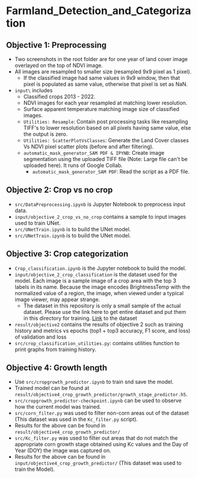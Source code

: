 # Farmland_Detection_and_Categorization
## Objective 1: Preprocessing
- Two screenshots in the root folder are for one year of land cover image overlayed on the top of NDVI image. 
- All images are resampled to smaller size (resampled 9x9 pixel as 1 pixel).
    - If the classified image had same values in 9x9 window, then that pixel is populated as same value, otherwise that pixel is set as NaN.
- `input\` includes
    - Classified crops 2013 - 2022.
    - NDVI images for each year resampled at matching lower resolution.
    - Surface apparent temperature matching image size of classified images.
    - `Utilities: Resample`: Contain post processing tasks like resampling TIFF's to lower resolution based on all pixels having same value, else the output is zero.
    - `Utilities: ScatterPlotVsClasses`: Generate the Land Cover classes Vs NDVI pixel scatter plots (before and after filtering).
    - `automatic_mask_generator_SAM PDF & IPYNB`: Create image segmentation using the uploaded TIFF file (Note: Large file can't be uploaded here). It runs of Google Collab.
        - `automatic_mask_generator_SAM PDF`: Read the script as a PDF file.
## Objective 2: Crop vs no crop
- `src/DataPreprocessing.ipynb` is Jupyter Notebook to preprocess input data.
- `input/objective_2_crop_vs_no_crop` contains a sample to input images used to train UNet.
- `src/UNetTrain.ipynb` is to build the UNet model.
- `src/UNetTrain.ipynb` is to build the UNet model.
## Objective 3: Crop categorization
- `Crop_classification.ipynb` is the Jupyter notebook to build the model. 
- `input/objective_2_crop_classification` is the dataset used for the model. Each image is a sample image of a crop area with the top 3 labels in its name. Because the image encodes BrightnessTemp with the normalized value of a region, the image, when viewed under a typical image viewer, may appear strange. 
    + The dataset in this repository is only a small sample of the actual dataset. Please use the link here to get entire dataset and put them in this directory for training. [Link](https://uofnelincoln-my.sharepoint.com/:u:/g/personal/qnguyen16_unl_edu/EeP1VMgU0HxGh4ea2xB7PJoB0zz_piamE_PjgyJoFSaCGQ?e=MFb3jO) to the dataset 
- `result/objective2` contains the results of objective 2 such as training history and metrics vs epochs (top1 + top3 accuracy, F1 score, and loss) of validation and loss 
- `src/crop_classification_utilities.py`: contains utilities function to print graphs from training history.
## Objective 4: Growth length
- Use `src/cropgrowth_predictor.ipynb` to train snd save the model.
- Trained model can be found at `result/objective4_crop_growth_predictor/growth_stage_predictor.h5`.
- `src/cropgrowth_predictor-checkpoint.ipynb` can be used to observe how the current model was trained.
- `src/corn_filter.py` was used to filter non-corn areas out of the dataset (This dataset was used in the `Kc_filter.py` script).
- Results for the above can be found in `result/objective4_crop_growth_predictor/`
- `src/Kc_filter.py` was used to filter out areas that do not match the appropriate corn growth stage obtained using Kc values and the Day of Year (DOY) the image was captured on. 
- Results for the above can be found in `input/objective4_crop_growth_predictor/` (This dataset was used to train the Model).
